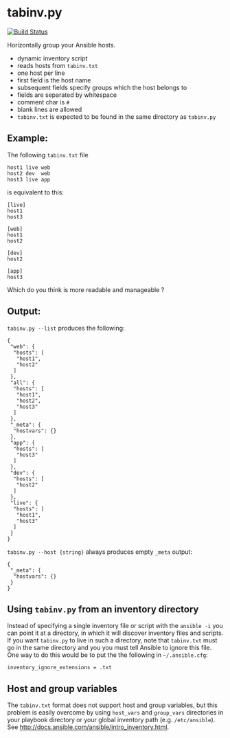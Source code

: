 # tabinv.py

[![Build Status](https://travis-ci.org/lqueryvg/ansible-tabinv.svg?branch=master)](https://travis-ci.org/lqueryvg/ansible-tabinv)

Horizontally group your Ansible hosts.

- dynamic inventory script
- reads hosts from `tabinv.txt`
- one host per line
- first field is the host name
- subsequent fields specify groups which the host belongs to
- fields are separated by whitespace
- comment char is `#`
- blank lines are allowed
- `tabinv.txt` is expected to be found in the same directory as `tabinv.py`

## Example:

The following `tabinv.txt` file

```
host1 live web
host2 dev  web
host3 live app
```

is equivalent to this:
```
[live]
host1
host3

[web]
host1
host2

[dev]
host2

[app]
host3
```

Which do you think is more readable and manageable ?

## Output:

`tabinv.py --list` produces the following:
```
{
 "web": {
  "hosts": [
   "host1", 
   "host2"
  ]
 }, 
 "all": {
  "hosts": [
   "host1", 
   "host2", 
   "host3"
  ]
 }, 
 "_meta": {
  "hostvars": {}
 }, 
 "app": {
  "hosts": [
   "host3"
  ]
 }, 
 "dev": {
  "hosts": [
   "host2"
  ]
 }, 
 "live": {
  "hosts": [
   "host1", 
   "host3"
  ]
 }
}
```

`tabinv.py --host {string}` always produces empty `_meta` output:
```
{
 "_meta": {
  "hostvars": {}
 }
}
```

## Using `tabinv.py` from an inventory directory

Instead of specifying a single inventory file or script with the `ansible -i`
you can point it at a directory, in which it will discover inventory files and scripts.
If you want `tabinv.py` to live in such a directory, 
note that `tabinv.txt` must go in the same directory and you
you must tell Ansible to ignore this file. One way to do this would be
to put the the following in `~/.ansible.cfg`:

```
inventory_ignore_extensions = .txt
```

## Host and group variables

The `tabinv.txt` format does not support host and group variables, but this problem is easily overcome by using `host_vars` and `group_vars` directories in your playbook directory or your global inventory path (e.g. `/etc/ansible`). See http://docs.ansible.com/ansible/intro_inventory.html.
